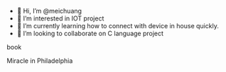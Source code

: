 - 👋 Hi, I’m @meichuang
- 👀 I’m interested in IOT project
- 🌱 I’m currently learning how to connect with device in house quickly.
- 💞️ I’m looking to collaborate on C language project


<!---
meichuang/meichuang is a ✨ special ✨ repository because its `README.md` (this file) appears on your GitHub profile.
You can click the Preview link to take a look at your changes.
--->
book

Miracle in Philadelphia
